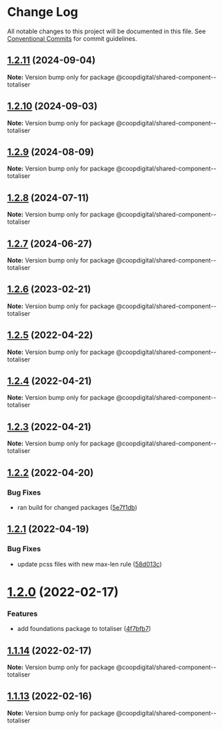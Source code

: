 # Change Log

All notable changes to this project will be documented in this file.
See [Conventional Commits](https://conventionalcommits.org) for commit guidelines.

## [1.2.11](https://github.com/coopdigital/coop-frontend/compare/@coopdigital/shared-component--totaliser@1.2.10...@coopdigital/shared-component--totaliser@1.2.11) (2024-09-04)

**Note:** Version bump only for package @coopdigital/shared-component--totaliser





## [1.2.10](https://github.com/coopdigital/coop-frontend/compare/@coopdigital/shared-component--totaliser@1.2.9...@coopdigital/shared-component--totaliser@1.2.10) (2024-09-03)

**Note:** Version bump only for package @coopdigital/shared-component--totaliser





## [1.2.9](https://github.com/coopdigital/coop-frontend/compare/@coopdigital/shared-component--totaliser@1.2.8...@coopdigital/shared-component--totaliser@1.2.9) (2024-08-09)

**Note:** Version bump only for package @coopdigital/shared-component--totaliser





## [1.2.8](https://github.com/coopdigital/coop-frontend/compare/@coopdigital/shared-component--totaliser@1.2.7...@coopdigital/shared-component--totaliser@1.2.8) (2024-07-11)

**Note:** Version bump only for package @coopdigital/shared-component--totaliser





## [1.2.7](https://github.com/coopdigital/coop-frontend/compare/@coopdigital/shared-component--totaliser@1.2.6...@coopdigital/shared-component--totaliser@1.2.7) (2024-06-27)

**Note:** Version bump only for package @coopdigital/shared-component--totaliser





## [1.2.6](https://github.com/coopdigital/coop-frontend/compare/@coopdigital/shared-component--totaliser@1.2.5...@coopdigital/shared-component--totaliser@1.2.6) (2023-02-21)

**Note:** Version bump only for package @coopdigital/shared-component--totaliser





## [1.2.5](https://github.com/coopdigital/coop-frontend/compare/@coopdigital/shared-component--totaliser@1.2.4...@coopdigital/shared-component--totaliser@1.2.5) (2022-04-22)

**Note:** Version bump only for package @coopdigital/shared-component--totaliser





## [1.2.4](https://github.com/coopdigital/coop-frontend/compare/@coopdigital/shared-component--totaliser@1.2.3...@coopdigital/shared-component--totaliser@1.2.4) (2022-04-21)

**Note:** Version bump only for package @coopdigital/shared-component--totaliser





## [1.2.3](https://github.com/coopdigital/coop-frontend/compare/@coopdigital/shared-component--totaliser@1.2.2...@coopdigital/shared-component--totaliser@1.2.3) (2022-04-21)

**Note:** Version bump only for package @coopdigital/shared-component--totaliser





## [1.2.2](https://github.com/coopdigital/coop-frontend/compare/@coopdigital/shared-component--totaliser@1.2.1...@coopdigital/shared-component--totaliser@1.2.2) (2022-04-20)


### Bug Fixes

* ran build for changed packages ([5e7f1db](https://github.com/coopdigital/coop-frontend/commit/5e7f1dbdf38ca13b8233b81f72d3725b8a47d834))





## [1.2.1](https://github.com/coopdigital/coop-frontend/compare/@coopdigital/shared-component--totaliser@1.2.0...@coopdigital/shared-component--totaliser@1.2.1) (2022-04-19)


### Bug Fixes

* update pcss files with new max-len rule ([58d013c](https://github.com/coopdigital/coop-frontend/commit/58d013c58111ff07521b792b0538bca2690efc74))





# [1.2.0](https://github.com/coopdigital/coop-frontend/compare/@coopdigital/shared-component--totaliser@1.1.14...@coopdigital/shared-component--totaliser@1.2.0) (2022-02-17)


### Features

* add foundations package to totaliser ([4f7bfb7](https://github.com/coopdigital/coop-frontend/commit/4f7bfb7ba745993387464d22c059a7539645dcfa))





## [1.1.14](https://github.com/coopdigital/coop-frontend/compare/@coopdigital/shared-component--totaliser@1.1.13...@coopdigital/shared-component--totaliser@1.1.14) (2022-02-17)

**Note:** Version bump only for package @coopdigital/shared-component--totaliser





## [1.1.13](https://github.com/coopdigital/coop-frontend/compare/@coopdigital/shared-component--totaliser@1.1.12...@coopdigital/shared-component--totaliser@1.1.13) (2022-02-16)

**Note:** Version bump only for package @coopdigital/shared-component--totaliser
